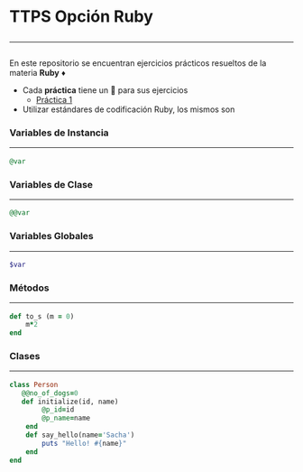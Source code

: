 # TTPS Opción Ruby <hr>

En este repositorio se encuentran ejercicios prácticos resueltos de la materia **Ruby** :diamonds:

+ Cada **práctica** tiene un :file_folder: para sus ejercicios
  + [Práctica 1](https://gitlab.com/saczuac/ruby_UNLP/tree/master/P1)
+ Utilizar estándares de codificación Ruby, los mismos son

### Variables de Instancia  <hr>

```ruby
@var
```

### Variables de Clase <hr>

```ruby
@@var
```

### Variables Globales <hr>

```ruby
$var
```

### Métodos <hr>

```ruby
def to_s (m = 0)
    m*2
end
```

### Clases <hr>

```ruby
class Person
   @@no_of_dogs=0
   def initialize(id, name)
        @p_id=id
        @p_name=name
    end
    def say_hello(name='Sacha')
        puts "Hello! #{name}"
    end
end 
```